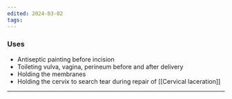 ```yaml
---
edited: 2024-03-02
tags:
---
```

### Uses
- Antiseptic painting before incision
- Toileting vulva, vagina, perineum before and after delivery
- Holding the membranes 
- Holding the cervix to search tear during repair of [[Cervical laceration]] 

---
